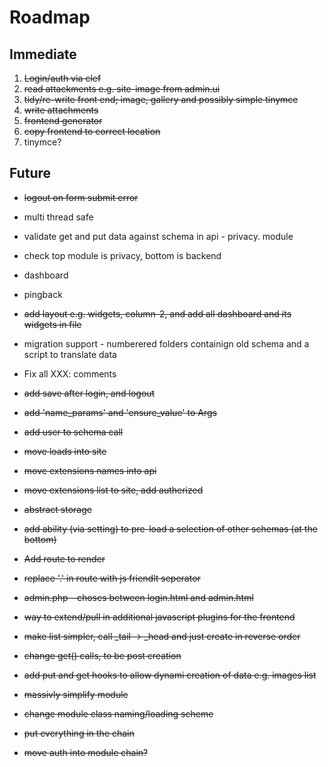 Roadmap
=======

Immediate
---------

1. ~~Login/auth via clef~~
2. ~~read attackments e.g. site-image from admin.ui~~
3. ~~tidy/re-write front end; image, gallery and possibly simple tinymce~~
4. ~~write attachments~~
5. ~~frontend generator~~
6. ~~copy frontend to correct location~~
7. tinymce?


Future
------

* ~~logout on form submit error~~
* multi thread safe
* validate get and put data against schema in api - privacy. module
* check top module is privacy, bottom is backend

* dashboard
* pingback
* ~~add layout e.g. widgets, column-2, and add all dashboard and its widgets in file~~
* migration support - numberered folders containign old schema and a script to translate data
* Fix all XXX: comments

* ~~add save after login, and logout~~
* ~~add 'name_params' and 'ensure_value' to Args~~
* ~~add user to schema call~~
* ~~move loads into site~~
* ~~move extensions names into api~~
* ~~move extensions list to site, add autherized~~
* ~~abstract storage~~
* ~~add ability (via setting) to pre-load a selection of other schemas (at the bottom)~~
* ~~Add route to render~~
* ~~replace '.' in route with js friendlt seperator~~
* ~~admin.php - choses between login.html and admin.html~~
* ~~way to extend/pull in additional javascript plugins for the frontend~~
* ~~make list simpler, call _tail -> _head and just create in reverse order~~
* ~~change get() calls, to be post creation~~
* ~~add put and get hooks to allow dynami creation of data e.g. images list~~
* ~~massivly simplify module~~
* ~~change module class naming/loading scheme~~
* ~~put everything in the chain~~
* ~~move auth into module chain?~~

